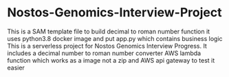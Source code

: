 # Nostos-Genomics-Interview-Project
  This is a SAM template file to build decimal to roman number function
  it uses python3.8 docker image and put app.py which contains business logic
  This is a serverless project for Nostos Genomics Interview Progress. 
  It includes a decimal number to roman number converter AWS lambda function which works as a image not a zip and AWS api gateway to test it easier